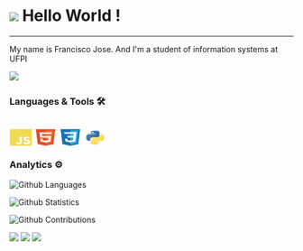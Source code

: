 




<h1><img src="https://emojis.slackmojis.com/emojis/images/1531849430/4246/blob-sunglasses.gif?1531849430" width="30"/> Hello World ! </h1> <hr>

My name is Francisco Jose. And I'm a student of information systems at UFPI

![](http://estruyf-github.azurewebsites.net/api/VisitorHit?user=killerglass&repo=killerglass&countColorcountColor)

### Languages & Tools 🛠  

<div style="display: inline_block"><br>
  <img align="center" alt="Raf-Js" height="30" width="40" src="https://raw.githubusercontent.com/devicons/devicon/master/icons/javascript/javascript-plain.svg">
  <img align="center" alt="Rafa-HTML" height="30" width="40" src="https://raw.githubusercontent.com/devicons/devicon/master/icons/html5/html5-original.svg">
  <img align="center" alt="Rafa-CSS" height="30" width="40" src="https://raw.githubusercontent.com/devicons/devicon/master/icons/css3/css3-original.svg">
  <img align="center" alt="Rafa-Python" height="30" width="40" src="https://raw.githubusercontent.com/devicons/devicon/master/icons/python/python-original.svg">
  
</div> 


### Analytics ⚙️

![Github Languages](https://github-readme-stats.vercel.app/api/top-langs/?username=killerglass&layout=compact&count_private=true)

![Github Statistics](https://github-readme-stats.vercel.app/api/?username=killerglass&count_private=true&show_icons=true)

![Github Contributions](https://github-readme-streak-stats.herokuapp.com/?user=killerglass&hide_border=true)



<div> 

  <a href="https://www.instagram.com/m_a_s_r__/?hl=pt-br" target="_blank"><img src="https://img.shields.io/badge/-Instagram-%23E4405F?style=for-the-badge&logo=instagram&logoColor=white" target="_blank"></a>
  <a href = "mailto:santosfranciscojose27@gmail.com"><img src="https://img.shields.io/badge/-Gmail-%23333?style=for-the-badge&logo=gmail&logoColor=white" target="_blank"></a>
  <a href="https://www.linkedin.com/in/francisco-jose-3a26151b0" target="_blank"><img src="https://img.shields.io/badge/-LinkedIn-%230077B5?style=for-the-badge&logo=linkedin&logoColor=white" target="_blank"></a> 
 
  
</div> 
 
